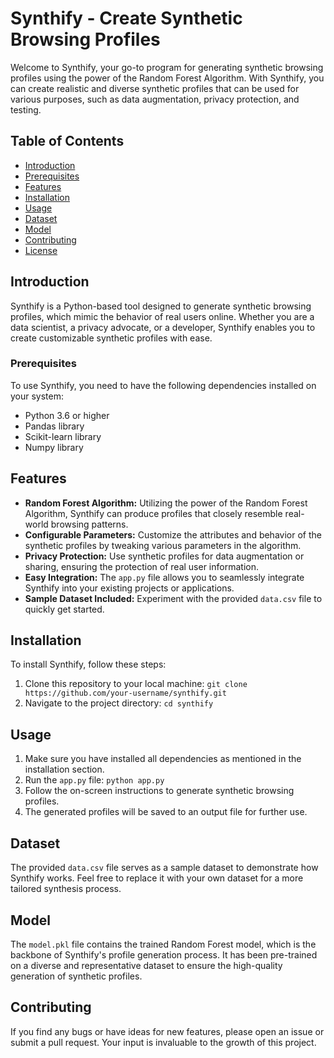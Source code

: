 # Synthify - Create Synthetic Browsing Profiles

Welcome to Synthify, your go-to program for generating synthetic browsing profiles using the power of the Random Forest Algorithm. With Synthify, you can create realistic and diverse synthetic profiles that can be used for various purposes, such as data augmentation, privacy protection, and testing.

## Table of Contents

- [Introduction](#introduction)
- [Prerequisites](#prerequisites)
- [Features](#features)
- [Installation](#installation)
- [Usage](#usage)
- [Dataset](#dataset)
- [Model](#model)
- [Contributing](#contributing)
- [License](#license)

## Introduction

Synthify is a Python-based tool designed to generate synthetic browsing profiles, which mimic the behavior of real users online. Whether you are a data scientist, a privacy advocate, or a developer, Synthify enables you to create customizable synthetic profiles with ease.

### Prerequisites

To use Synthify, you need to have the following dependencies installed on your system:
- Python 3.6 or higher
- Pandas library
- Scikit-learn library
- Numpy library

## Features

- **Random Forest Algorithm:** Utilizing the power of the Random Forest Algorithm, Synthify can produce profiles that closely resemble real-world browsing patterns.
- **Configurable Parameters:** Customize the attributes and behavior of the synthetic profiles by tweaking various parameters in the algorithm.
- **Privacy Protection:** Use synthetic profiles for data augmentation or sharing, ensuring the protection of real user information.
- **Easy Integration:** The `app.py` file allows you to seamlessly integrate Synthify into your existing projects or applications.
- **Sample Dataset Included:** Experiment with the provided `data.csv` file to quickly get started.

## Installation

To install Synthify, follow these steps:

1. Clone this repository to your local machine: `git clone https://github.com/your-username/synthify.git`
2. Navigate to the project directory: `cd synthify`

## Usage

1. Make sure you have installed all dependencies as mentioned in the installation section.
2. Run the `app.py` file: `python app.py`
3. Follow the on-screen instructions to generate synthetic browsing profiles.
4. The generated profiles will be saved to an output file for further use.

## Dataset

The provided `data.csv` file serves as a sample dataset to demonstrate how Synthify works. Feel free to replace it with your own dataset for a more tailored synthesis process.

## Model

The `model.pkl` file contains the trained Random Forest model, which is the backbone of Synthify's profile generation process. It has been pre-trained on a diverse and representative dataset to ensure the high-quality generation of synthetic profiles.

## Contributing

If you find any bugs or have ideas for new features, please open an issue or submit a pull request. Your input is invaluable to the growth of this project.

